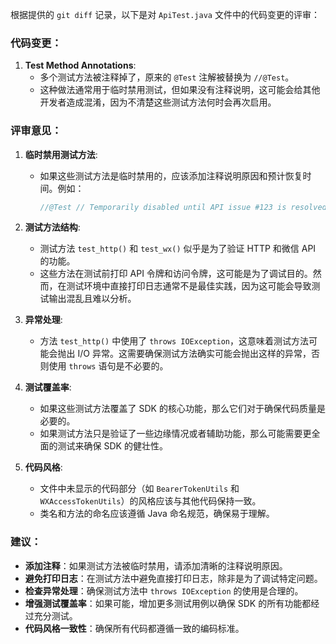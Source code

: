 根据提供的 `git diff` 记录，以下是对 `ApiTest.java` 文件中的代码变更的评审：

### 代码变更：

1. **Test Method Annotations**:
   - 多个测试方法被注释掉了，原来的 `@Test` 注解被替换为 `//@Test`。
   - 这种做法通常用于临时禁用测试，但如果没有注释说明，这可能会给其他开发者造成混淆，因为不清楚这些测试方法何时会再次启用。

### 评审意见：

1. **临时禁用测试方法**:
   - 如果这些测试方法是临时禁用的，应该添加注释说明原因和预计恢复时间。例如：
     ```java
     //@Test // Temporarily disabled until API issue #123 is resolved
     ```

2. **测试方法结构**:
   - 测试方法 `test_http()` 和 `test_wx()` 似乎是为了验证 HTTP 和微信 API 的功能。
   - 这些方法在测试前打印 API 令牌和访问令牌，这可能是为了调试目的。然而，在测试环境中直接打印日志通常不是最佳实践，因为这可能会导致测试输出混乱且难以分析。

3. **异常处理**:
   - 方法 `test_http()` 中使用了 `throws IOException`，这意味着测试方法可能会抛出 I/O 异常。这需要确保测试方法确实可能会抛出这样的异常，否则使用 `throws` 语句是不必要的。

4. **测试覆盖率**:
   - 如果这些测试方法覆盖了 SDK 的核心功能，那么它们对于确保代码质量是必要的。
   - 如果测试方法只是验证了一些边缘情况或者辅助功能，那么可能需要更全面的测试来确保 SDK 的健壮性。

5. **代码风格**:
   - 文件中未显示的代码部分（如 `BearerTokenUtils` 和 `WXAccessTokenUtils`）的风格应该与其他代码保持一致。
   - 类名和方法的命名应该遵循 Java 命名规范，确保易于理解。

### 建议：

- **添加注释**：如果测试方法被临时禁用，请添加清晰的注释说明原因。
- **避免打印日志**：在测试方法中避免直接打印日志，除非是为了调试特定问题。
- **检查异常处理**：确保测试方法中 `throws IOException` 的使用是合理的。
- **增强测试覆盖率**：如果可能，增加更多测试用例以确保 SDK 的所有功能都经过充分测试。
- **代码风格一致性**：确保所有代码都遵循一致的编码标准。
